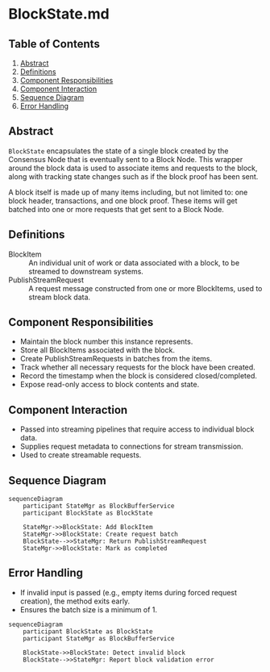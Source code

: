 # BlockState.md

## Table of Contents

1. [Abstract](#abstract)
2. [Definitions](#definitions)
3. [Component Responsibilities](#component-responsibilities)
4. [Component Interaction](#component-interaction)
5. [Sequence Diagram](#sequence-diagram)
6. [Error Handling](#error-handling)

## Abstract

`BlockState` encapsulates the state of a single block created by the Consensus Node that is eventually sent to a Block
Node. This wrapper around the block data is used to associate items and requests to the block, along with tracking state
changes such as if the block proof has been sent.

A block itself is made up of many items including, but not limited to: one block header, transactions, and one block
proof. These items will get batched into one or more requests that get sent to a Block Node.

## Definitions

<dl>
<dt>BlockItem</dt> <dd>An individual unit of work or data associated with a block, to be streamed to downstream systems.</dd>
<dt>PublishStreamRequest</dt> <dd>A request message constructed from one or more BlockItems, used to stream block data.</dd>
</dl>

## Component Responsibilities

- Maintain the block number this instance represents.
- Store all BlockItems associated with the block.
- Create PublishStreamRequests in batches from the items.
- Track whether all necessary requests for the block have been created.
- Record the timestamp when the block is considered closed/completed.
- Expose read-only access to block contents and state.

## Component Interaction

- Passed into streaming pipelines that require access to individual block data.
- Supplies request metadata to connections for stream transmission.
- Used to create streamable requests.

## Sequence Diagram

```mermaid
sequenceDiagram
    participant StateMgr as BlockBufferService
    participant BlockState as BlockState

    StateMgr->>BlockState: Add BlockItem
    StateMgr->>BlockState: Create request batch
    BlockState-->>StateMgr: Return PublishStreamRequest
    StateMgr->>BlockState: Mark as completed
```

## Error Handling

- If invalid input is passed (e.g., empty items during forced request creation), the method exits early.
- Ensures the batch size is a minimum of 1.

```mermaid
sequenceDiagram
    participant BlockState as BlockState
    participant StateMgr as BlockBufferService

    BlockState->>BlockState: Detect invalid block
    BlockState-->>StateMgr: Report block validation error
```
